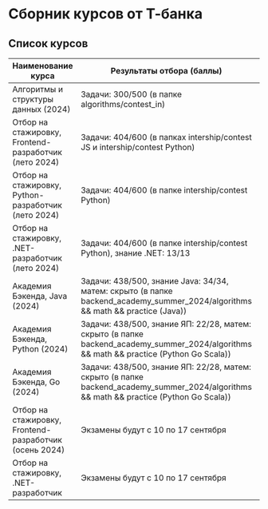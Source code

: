 # Сборник курсов от Т-банка

## Список курсов

| Наименование курса | Результаты отбора (баллы) | Итог |
| ------------------ | ------------------------- | ---- |
| Алгоритмы и структуры данных (2024) | Задачи: 300/500 (в папке algorithms/contest_in) | Прошла (решение дз в папке algorithms/homework) |
| Отбор на стажировку, Frontend-разработчик (лето 2024) | Задачи: 404/600 (в папках intership/contest JS и intership/contest Python) | Отказалась от собеседования |
| Отбор на стажировку, Python-разработчик (лето 2024) | Задачи: 404/600 (в папке intership/contest Python) | Не прошла |
| Отбор на стажировку, .NET-разработчик (лето 2024) | Задачи: 404/600 (в папке intership/contest Python), знание .NET: 13/13 | Не прошла |
| Академия Бэкенда, Java (2024) | Задачи: 438/500, знание Java: 34/34, матем: скрыто (в папке backend_academy_summer_2024/algorithms && math && practice (Java)) | Прошла (решение дз в папке backend_academy_summer_2024/homework) |
| Академия Бэкенда, Python (2024) | Задачи: 438/500, знание ЯП: 22/28, матем: скрыто (в папке backend_academy_summer_2024/algorithms && math && practice (Python Go Scala)) | Не прошла |
| Академия Бэкенда, Go (2024) | Задачи: 438/500, знание ЯП: 22/28, матем: скрыто (в папке backend_academy_summer_2024/algorithms && math && practice (Python Go Scala)) | Не прошла |
| Отбор на стажировку, Frontend-разработчик (осень 2024) | Экзамены будут с 10 по 17 сентября | Экзамены будут с 10 по 17 сентября |
| Отбор на стажировку, .NET-разработчик | Экзамены будут с 10 по 17 сентября | Экзамены будут с 10 по 17 сентября |